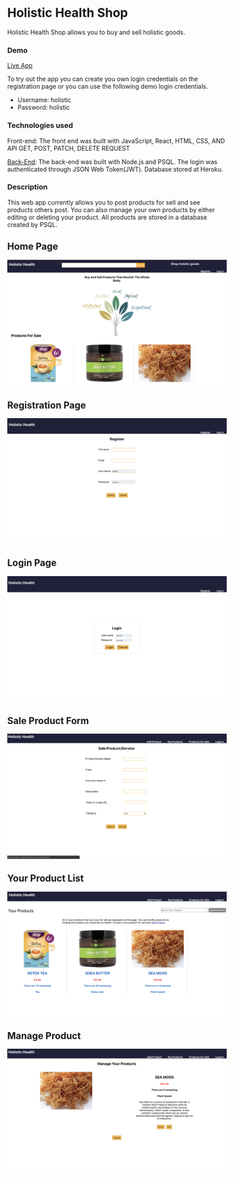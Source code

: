 # Holistic Health Shop
Holistic Health Shop allows you to buy and sell holistic goods.

### Demo
[Live App](https://holistic-client.kckhafra.now.sh/)

To try out the app you can create you own login credentials on the registration page or you can use the following demo login credentials. 
- Username: holistic
- Password: holistic

### Technologies used
Front-end: The front end was built with JavaScript, React, HTML, CSS, AND API GET, POST, PATCH, DELETE REQUEST

[Back-End](https://github.com/kckhafra/holistic-shopping-api): The back-end was built with Node.js and PSQL. The login was authenticated through JSON Web Token(JWT). Database stored at Heroku. 

### Description
This web app currently allows you to post products for sell and see products others post. You can also manage your own products by either editing or deleting your product. All products are stored in a database created by PSQL.  

## Home Page

![Home Page](https://raw.githubusercontent.com/kckhafra/holistic-shopping-client/master/Pictures/Screen%20Shot%202019-09-26%20at%2011.48.57%20AM.png)

## Registration Page
![Registration Page](https://raw.githubusercontent.com/kckhafra/holistic-shopping-client/master/Pictures/Screen%20Shot%202019-09-26%20at%2011.49.13%20AM.png)

## Login Page
![Login Page](https://github.com/kckhafra/holistic-shopping-client/blob/master/Pictures/Screen%20Shot%202019-09-26%20at%2011.49.28%20AM.png)

## Sale Product Form
![Sale Product Form](https://raw.githubusercontent.com/kckhafra/holistic-shopping-client/master/Pictures/Screen%20Shot%202019-09-26%20at%2011.50.09%20AM.png)

## Your Product List
![Your Product List](https://raw.githubusercontent.com/kckhafra/holistic-shopping-client/master/Pictures/Screen%20Shot%202019-09-26%20at%2011.50.18%20AM.png)

## Manage Product
![Manage Product](https://raw.githubusercontent.com/kckhafra/holistic-shopping-client/master/Pictures/Screen%20Shot%202019-09-26%20at%2011.50.25%20AM.png)



